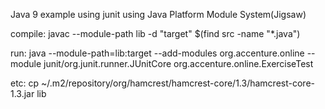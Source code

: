 Java 9 example
using junit
using Java Platform Module System(Jigsaw)

compile:
javac --module-path lib -d "target" $(find src -name "*.java")

run:
java --module-path=lib:target --add-modules org.accenture.online --module junit/org.junit.runner.JUnitCore org.accenture.online.ExerciseTest


etc:
cp ~/.m2/repository/org/hamcrest/hamcrest-core/1.3/hamcrest-core-1.3.jar lib

